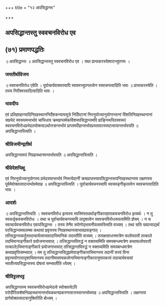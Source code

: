 +++
title = "१२ अपसिद्धान्तः"

+++


## अपसिद्धान्तस्तु स्ववचनविरोध एव

## (७१) **प्रमाणपद्धतिः**

॥ अपसिद्धान्तः ॥ अपसिद्धान्तस्तु स्ववचनविरोध एव । यथा प्राभाकरस्येश्वराभ्युपगमः ।

### **जयतीर्थविजय**

॥ स्ववचनविरोध एवेति । पूर्वाचार्यवाक्यस्यापि स्वयमभ्युपगतत्वेन स्ववचनत्वादिति भावः ॥ प्राभाकरस्येति । तस्य निरीश्वरवादित्वादिति भावः ।

### **भावदीपः**

एवं प्रतिज्ञाहान्यादिनिग्रहस्थाननिर्देशकन्यायसूत्रे निर्दिष्टानां निरनुयोज्यानुयोगान्तानां विंशतिनिग्रहस्थानानां सप्रभेदं स्वरूपमन्तर्भावं चाभिधाय क्रमप्राप्तमेकविंशमपसिद्धान्तमपि प्राङि्नरूपितस्वरूपं स्ववचनविरोधप्रभेदतयोक्त्याऽर्थात्तत्रान्तर्भावं प्राप्तमपीहान्तर्भावप्रस्तावात्स्पष्टत्वायान्तर्भावयति ॥ अपसिद्धान्तस्त्विति ।

### **श्रीविजयीन्द्रतीर्थ**

अपसिद्धान्तरूपं निग्रहस्थानमन्तर्भावयति ॥ अपसिद्धान्तस्त्विति ।

### **श्रीवेदेशभिक्षु**

एवं निरनुयोज्यानुयोगस्य प्रभेदस्यान्तर्भावं निरूप्येदानीं क्रमप्राप्तस्यापसिद्धान्तरूपनिग्रहस्थानस्य लक्षणस्य पूर्वमेवोक्तत्वादन्तर्भावमेवाह ॥ अपसिद्धान्तस्त्विति । पूर्वाचार्यवचनस्यापि स्वयमङ्गीकृतत्वेन स्ववचनत्वादिति भावः ।

### **आदर्शः**

॥ अपसिद्धान्तस्त्विति । स्ववचनविरोध इत्यस्य स्वस्मिंस्तदर्थाङ्गीकारज्ञापकवचनविरोध इत्यर्थः । न तु स्वकर्तृकवचनविरोधः । तथा च पूर्वाचार्यवचनस्यापि तादृशत्वेन स्ववचनविरोधरूपत्वमिति ज्ञेयम् । न च स्वाचार्यवचनविरोध एवापसिद्धान्तः । तस्य तेनैव रूपेणोद्भावनीयत्वमस्त्विति वाच्यम् । तथा सति ख्यात्याद्यर्थं परसिद्धान्तमवलम्ब्य कथायां प्रवृत्तस्य निग्रहस्थानत्वाभावप्रसङ्गात् । तत्सिद्धान्तकर्तुस्तदाचार्यत्वाभावादाभिमानिकं तदस्तीति वाच्यम् । तत्पक्षसाधनमात्रेण फलोपपत्तौ तत्काले तदभिमानाङ्गीकारे प्रयोजनाभावात् । तत्सिद्धान्तविरुद्धं न वक्तव्यमिति समयबन्धमात्रेण कथाफलोपपत्तौ तत्कालेऽभिमानाङ्गीकारे प्रयोजनाभावात् तत्सिद्धान्तविरुद्धं न वक्तव्यमिति समयबन्धमात्रेण कथाप्रवृत्तिसम्भवात् । मम तु तत्सिद्धान्तसिद्धप्रमेयाङ्गीकाराभिमानस्य तदानीं सत्त्वं विना प्रवृत्त्ययोगात्तादृशाभिमानस्य तदानीमावश्यकत्वेनाभिमानाङ्गीकारानुमापकत्वं तदाचार्यवचसां भवतीत्यपसिद्धान्तस्य दोषत्वं सम्भवतीति ध्येयम् ।

### **श्रीविट्टलभट्ट**

अपसिद्धान्तस्य स्ववचनविरोधप्रभेदत्वे स्वोक्तत्वेऽपि परोदीरिताशेषनिग्रहस्थानान्तर्भावकथनप्रकरणत्वात्तस्यान्तर्भावमाह ॥ अपसिद्धान्तस्त्विति । लक्षणस्य प्रागेवोक्तत्वादत्रानुक्तिरिति बोध्यम् ।

